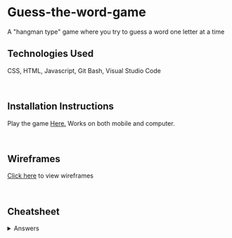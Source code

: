 # Guess-the-word-game

A "hangman type" game where you try to guess a word one letter at a time

## Technologies Used


CSS, HTML, Javascript, Git Bash, Visual Studio Code

<br>

## Installation Instructions 


Play the game [Here.](https://grabberkaibutsu.github.io/Guess-the-word-game/) Works on both mobile and computer.

<br>

## Wireframes 


[Click here](https://media.git.generalassemb.ly/user/51620/files/f5dfe6d2-0fe9-44a3-9bca-0a7bc1b0be75) to view wireframes

<br>

## Cheatsheet


<details>
  <summary>Answers</summary>

  ```
  deer, javascript, coding, mammals, case, county,  birthday, credit, strange, project,
sentence, else, winter, vital, butterfly, horror, mandela, skies, clear, movie, 
alternate, style, index, waffle, lemon, apple, pear, pair, meter, basket, studio, audio.
  ```
</details>

<br>